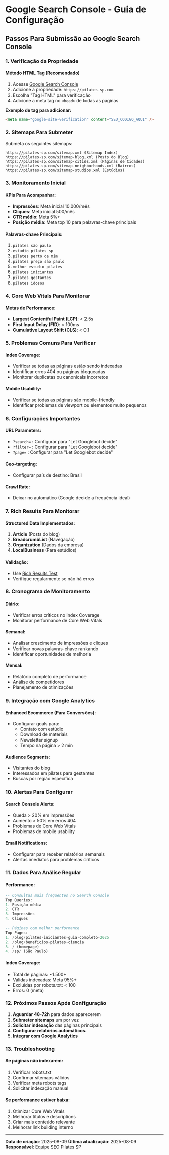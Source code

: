# Google Search Console - Guia de Configuração

## Passos Para Submissão ao Google Search Console

### 1. Verificação da Propriedade

#### Método HTML Tag (Recomendado)
1. Acesse [Google Search Console](https://search.google.com/search-console/)
2. Adicione a propriedade: `https://pilates-sp.com`
3. Escolha "Tag HTML" para verificação
4. Adicione a meta tag no `<head>` de todas as páginas

**Exemplo de tag para adicionar:**
```html
<meta name="google-site-verification" content="SEU_CODIGO_AQUI" />
```

### 2. Sitemaps Para Submeter

Submeta os seguintes sitemaps:

```
https://pilates-sp.com/sitemap.xml (Sitemap Index)
https://pilates-sp.com/sitemap-blog.xml (Posts do Blog)
https://pilates-sp.com/sitemap-cities.xml (Páginas de Cidades)
https://pilates-sp.com/sitemap-neighborhoods.xml (Bairros)
https://pilates-sp.com/sitemap-studios.xml (Estúdios)
```

### 3. Monitoramento Inicial

#### KPIs Para Acompanhar:
- **Impressões**: Meta inicial 10.000/mês
- **Cliques**: Meta inicial 500/mês  
- **CTR médio**: Meta 5%+
- **Posição média**: Meta top 10 para palavras-chave principais

#### Palavras-chave Principais:
1. `pilates são paulo`
2. `estudio pilates sp`
3. `pilates perto de mim`
4. `pilates preço são paulo`
5. `melhor estudio pilates`
6. `pilates iniciantes`
7. `pilates gestantes`
8. `pilates idosos`

### 4. Core Web Vitals Para Monitorar

#### Metas de Performance:
- **Largest Contentful Paint (LCP)**: < 2.5s
- **First Input Delay (FID)**: < 100ms
- **Cumulative Layout Shift (CLS)**: < 0.1

### 5. Problemas Comuns Para Verificar

#### Index Coverage:
- Verificar se todas as páginas estão sendo indexadas
- Identificar erros 404 ou páginas bloqueadas
- Monitorar duplicatas ou canonicals incorretos

#### Mobile Usability:
- Verificar se todas as páginas são mobile-friendly
- Identificar problemas de viewport ou elementos muito pequenos

### 6. Configurações Importantes

#### URL Parameters:
- `?search=` : Configurar para "Let Googlebot decide"
- `?filter=` : Configurar para "Let Googlebot decide"  
- `?page=` : Configurar para "Let Googlebot decide"

#### Geo-targeting:
- Configurar país de destino: Brasil

#### Crawl Rate:
- Deixar no automático (Google decide a frequência ideal)

### 7. Rich Results Para Monitorar

#### Structured Data Implementados:
1. **Article** (Posts do blog)
2. **BreadcrumbList** (Navegação)  
3. **Organization** (Dados da empresa)
4. **LocalBusiness** (Para estúdios)

#### Validação:
- Use [Rich Results Test](https://search.google.com/test/rich-results)
- Verifique regularmente se não há erros

### 8. Cronograma de Monitoramento

#### Diário:
- Verificar erros críticos no Index Coverage
- Monitorar performance de Core Web Vitals

#### Semanal:  
- Analisar crescimento de impressões e cliques
- Verificar novas palavras-chave rankando
- Identificar oportunidades de melhoria

#### Mensal:
- Relatório completo de performance
- Análise de competidores
- Planejamento de otimizações

### 9. Integração com Google Analytics

#### Enhanced Ecommerce (Para Conversões):
- Configurar goals para:
  - Contato com estúdio
  - Download de materiais
  - Newsletter signup
  - Tempo na página > 2 min

#### Audience Segments:
- Visitantes do blog
- Interessados em pilates para gestantes  
- Buscas por região específica

### 10. Alertas Para Configurar

#### Search Console Alerts:
- Queda > 20% em impressões
- Aumento > 50% em erros 404
- Problemas de Core Web Vitals
- Problemas de mobile usability

#### Email Notifications:
- Configurar para receber relatórios semanais
- Alertas imediatos para problemas críticos

### 11. Dados Para Análise Regular

#### Performance:
```sql
-- Consultas mais frequentes no Search Console
Top Queries:
1. Posição média
2. CTR
3. Impressões  
4. Cliques

-- Páginas com melhor performance
Top Pages:
1. /blog/pilates-iniciantes-guia-completo-2025
2. /blog/beneficios-pilates-ciencia  
3. / (homepage)
4. /sp/ (São Paulo)
```

#### Index Coverage:
- Total de páginas: ~1.500+
- Válidas indexadas: Meta 95%+
- Excluídas por robots.txt: < 100
- Erros: 0 (meta)

### 12. Próximos Passos Após Configuração

1. **Aguardar 48-72h** para dados aparecerem
2. **Submeter sitemaps** um por vez
3. **Solicitar indexação** das páginas principais
4. **Configurar relatórios automáticos**
5. **Integrar com Google Analytics**

### 13. Troubleshooting

#### Se páginas não indexarem:
1. Verificar robots.txt
2. Confirmar sitemaps válidos
3. Verificar meta robots tags
4. Solicitar indexação manual

#### Se performance estiver baixa:
1. Otimizar Core Web Vitals
2. Melhorar títulos e descriptions
3. Criar mais conteúdo relevante
4. Melhorar link building interno

---

**Data de criação**: 2025-08-09
**Última atualização**: 2025-08-09
**Responsável**: Equipe SEO Pilates SP